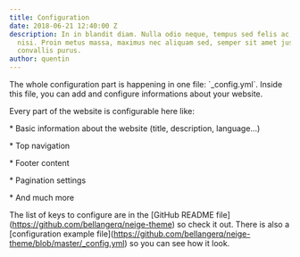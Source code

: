 ```yaml
---
title: Configuration
date: 2018-06-21 12:40:00 Z
description: In in blandit diam. Nulla odio neque, tempus sed felis ac, cursus eleifend
  nisi. Proin metus massa, maximus nec aliquam sed, semper sit amet justo. Sed in
  convallis purus.
author: quentin
---
```


The whole configuration part is happening in one file: \`_config.yml\`. Inside this file, you can add and configure informations about your website.

Every part of the website is configurable here like:

\* Basic information about the website (title, description, language...) 

\* Top navigation

\* Footer content

\* Pagination settings

\* And much more

The list of keys to configure are in the \[GitHub README file\](https://github.com/bellangerq/neige-theme) so check it out. There is also a \[configuration example file\](https://github.com/bellangerq/neige-theme/blob/master/_config.yml)  so you can see how it look.